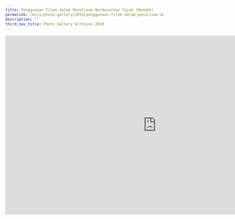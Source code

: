 ```yaml
---
title: Penggunaan Filem dalam Penulisan Berdasarkan Tajuk (Rendah)
permalink: /mlcs/photo-gallery/2019/penggunaan-filem-dalam-penulisan-berdasarkan-tajuk-rendah/
description: ""
third_nav_title: Photo Gallery Archives 2019
---
```

<iframe allowfullscreen="true" height="569" width="960" frameborder="0" src="https://docs.google.com/presentation/d/e/2PACX-1vTL8AtbBXGtnk1xOYvBMDgzbPathDb6gugFfB9Oy2paf9eAV2T4UVwfO3_mhwI_lfCKpHHlsFHKs7a6/embed?start=false&amp;loop=false&amp;delayms=3000"></iframe>